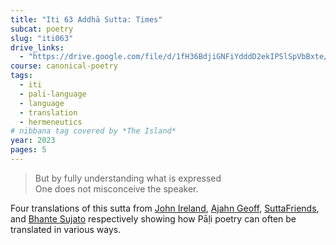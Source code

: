 ```yaml
---
title: "Iti 63 Addhā Sutta: Times"
subcat: poetry
slug: "iti063"
drive_links:
  - "https://drive.google.com/file/d/1fH36BdjiGNFiYdddD2ekIPSlSpVbBxte/view?usp=drivesdk"
course: canonical-poetry
tags:
  - iti
  - pali-language
  - language
  - translation
  - hermeneutics
# nibbana tag covered by *The Island*
year: 2023
pages: 5
---
```


> But by fully understanding what is expressed  
One does not misconceive the speaker.

Four translations of this sutta from
[John Ireland](https://suttacentral.net/iti63/en/ireland),
[Ajahn Geoff](https://www.dhammatalks.org/suttas/KN/Iti/iti63.html),
[SuttaFriends](https://suttafriends.org/sutta/itv63/),
and [Bhante Sujato](https://suttacentral.net/iti63/en/sujato)
respectively showing how Pāḷi poetry can often be translated in various ways.
